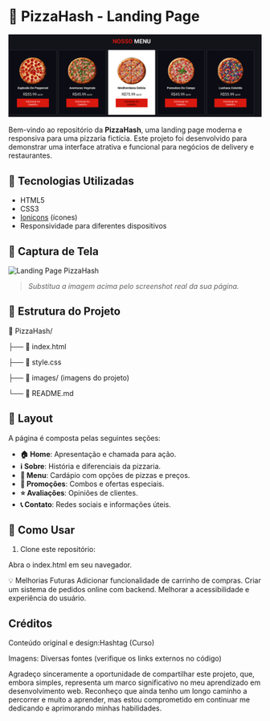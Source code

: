 # 🍕 PizzaHash - Landing Page

![Logo do projeto](Nosso-Menu.png)

Bem-vindo ao repositório da **PizzaHash**, uma landing page moderna e responsiva para uma pizzaria fictícia. Este projeto foi desenvolvido para demonstrar uma interface atrativa e funcional para negócios de delivery e restaurantes.

## 🚀 Tecnologias Utilizadas

- HTML5
- CSS3
- [Ionicons](https://ionic.io/ionicons) (ícones)
- Responsividade para diferentes dispositivos

## 📸 Captura de Tela

![Landing Page PizzaHash](images/preview.jpg)  

> *Substitua a imagem acima pelo screenshot real da sua página.*

## 📂 Estrutura do Projeto

📁 PizzaHash/ 

├── 📄 index.html 

├── 📄 style.css 

├── 📂 images/ (imagens do projeto) 

└── 📄 README.md


## 🎨 Layout

A página é composta pelas seguintes seções:

- **🏠 Home**: Apresentação e chamada para ação.
- **ℹ️ Sobre**: História e diferenciais da pizzaria.
- **🍕 Menu**: Cardápio com opções de pizzas e preços.
- **🎁 Promoções**: Combos e ofertas especiais.
- **⭐ Avaliações**: Opiniões de clientes.
- **📞 Contato**: Redes sociais e informações úteis.

## 📌 Como Usar

1. Clone este repositório:
 
Abra o index.html em seu navegador.

💡 Melhorias Futuras
Adicionar funcionalidade de carrinho de compras.
Criar um sistema de pedidos online com backend.
Melhorar a acessibilidade e experiência do usuário.

## Créditos

Conteúdo original e design:Hashtag (Curso)

Imagens: Diversas fontes (verifique os links externos no código)

Agradeço sinceramente a oportunidade de compartilhar este projeto, que, embora simples, representa um marco significativo no meu aprendizado em desenvolvimento web. Reconheço que ainda tenho um longo caminho a percorrer e muito a aprender, mas estou comprometido em continuar me dedicando e aprimorando minhas habilidades.


